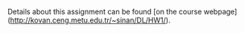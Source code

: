 
Details about this assignment can be found [on the course webpage] (http://kovan.ceng.metu.edu.tr/~sinan/DL/HW1/).

